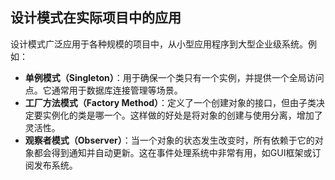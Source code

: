 ## **设计模式在实际项目中的应用**

设计模式广泛应用于各种规模的项目中，从小型应用程序到大型企业级系统。例如：

- **单例模式（Singleton）**：用于确保一个类只有一个实例，并提供一个全局访问点。它通常用于数据库连接管理等场景。
- **工厂方法模式（Factory Method）**：定义了一个创建对象的接口，但由子类决定要实例化的类是哪一个。这样做的好处是将对象的创建与使用分离，增加了灵活性。
- **观察者模式（Observer）**：当一个对象的状态发生改变时，所有依赖于它的对象都会得到通知并自动更新。这在事件处理系统中非常有用，如GUI框架或订阅发布系统。